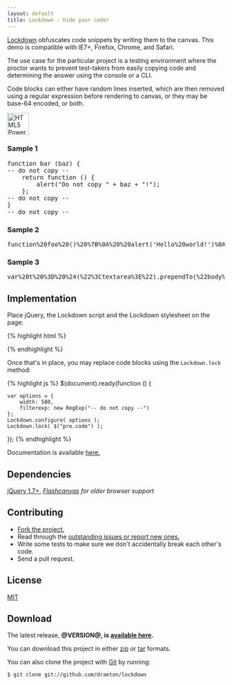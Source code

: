 ```yaml
---
layout: default
title: Lockdown - hide your code!
---
```


<link rel="stylesheet" href="http://draeton.github.com/lockdown/lockdown/build/css/lockdown-@VERSION@-min.css">

<section id="main" role="main">

[Lockdown](http://draeton.github.com/lockdown/) obfuscates code snippets 
by writing them to the canvas. This demo is compatible with IE7+, Firefox, Chrome,
and Safari.

The use case for the particular project is a testing environment where the
proctor wants to prevent test-takers from easily copying code and determining the 
answer using the console or a CLI.

Code blocks can either have random lines inserted, which are then removed using
a regular expression before rendering to canvas, or they may be base-64 encoded,
or both.

<a href="http://www.w3.org/html/logo/"><img src="http://www.w3.org/html/logo/badge/html5-badge-h-css3-graphics.png" height="50" alt="HTML5 Powered with CSS3 / Styling, and Graphics" title="HTML5 Powered with CSS3 / Styling, and Graphics"></a>

<!-- code examples -->
### Sample 1

<pre class="code">
function bar (baz) {
-- do not copy --
    return function () {
        alert("Do not copy " + baz + "!");
    };
-- do not copy --
}
-- do not copy --
</pre>

### Sample 2

<pre class="code base64">
function%20foo%20()%20%7B%0A%20%20alert('Hello%20world!')%0A%7D
</pre>

### Sample 3

<pre class="code base64">
var%20t%20%3D%20%24(%22%3Ctextarea%3E%22).prependTo(%22body%22)%3B%0Avar%20b%20%3D%20%24(%22%3Cbutton%3Eclick%20to%20encode%3C%2Fbutton%3E%22).click(function%20()%20%7B%0A%20%20var%20val%20%3D%20t.val()%3B%0A%20%20if%20(val)%20%7B%0A%20%20%20%20t.val(encodeURIComponent(val))%3B%0A%20%20%7D%0A%7D).insertBefore(t)%3B%0A%24(%22%3Cbr%3E%22).insertBefore(t)%3B
</pre>
<!-- end code examples -->
    

## Implementation

Place jQuery, the Lockdown script and the Lockdown stylesheet on the page:

{% highlight html %}
<link rel="stylesheet" href="css/lockdown-@VERSION@-min.css">

<script src="http://ajax.googleapis.com/ajax/libs/jquery/1.7.0/jquery.min.js"></script>
<script src="js/lockdown-@VERSION@-min.js"></script>
{% endhighlight %}

Once that's in place, you may replace code blocks using the `Lockdown.lock` method:

{% highlight js %}
$(document).ready(function () {

    var options = {
        width: 580,
        filterexp: new RegExp("-- do not copy --")
    };
    Lockdown.configure( options );
    Lockdown.lock( $("pre.code") );

});
{% endhighlight %}

Documentation is available [here.](http://draeton.github.com/lockdown/lockdown/docs/lockdown.html)
    

## Dependencies

[jQuery 1.7+](http://jquery.com/), *[Flashcanvas](http://flashcanvas.net/) for older browser support*


## Contributing

* [Fork the project.](https://github.com/draeton/lockdown)
* Read through the [outstanding issues or report new ones.](https://github.com/draeton/lockdown/issues)
* Write some tests to make sure we don't accidentally break each other's code.
* Send a pull request.


## License

[MIT](https://raw.github.com/draeton/lockdown/master/LICENSE)


## Download

The latest release, **@VERSION@, is [available here](http://draeton.github.com/lockdown/lockdown/dist/lockdown-@VERSION@.zip).**

You can download this project in either [zip](https://github.com/draeton/lockdown/zipball/master) 
or [tar](https://github.com/draeton/lockdown/tarball/master) formats.

You can also clone the project with [Git](http://git-scm.com) by running:

    $ git clone git://github.com/draeton/lockdown

</section>

<script>
Modernizr.load({
    load: "/lockdown/lockdown/build/js/lockdown-@VERSION@-min.js",
    complete: function () {
        $(function () {

            var options = {
                width: 580,
                filterexp: new RegExp("-- do not copy --")
            };
            Lockdown.configure( options );
            Lockdown.lock( $("pre.code") );

        });
    }
});
</script>